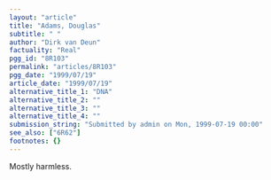 ```yaml
---
layout: "article"
title: "Adams, Douglas"
subtitle: " "
author: "Dirk van Deun"
factuality: "Real"
pgg_id: "8R103"
permalink: "articles/8R103"
pgg_date: "1999/07/19"
article_date: "1999/07/19"
alternative_title_1: "DNA"
alternative_title_2: ""
alternative_title_3: ""
alternative_title_4: ""
submission_string: "Submitted by admin on Mon, 1999-07-19 00:00"
see_also: ["6R62"]
footnotes: {}
---
```

<div>
<p>Mostly harmless.</p>
</div>
